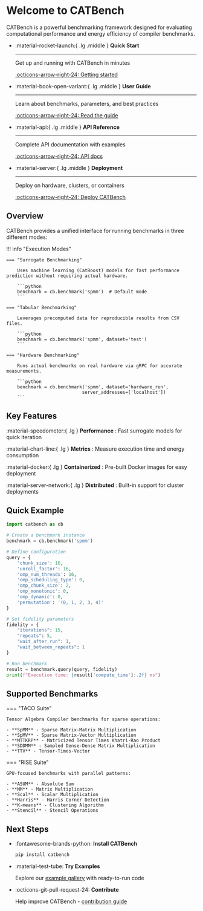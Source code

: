# Welcome to CATBench

CATBench is a powerful benchmarking framework designed for evaluating computational performance and energy efficiency of compiler benchmarks.

<div class="grid cards" markdown>

-   :material-rocket-launch:{ .lg .middle } **Quick Start**

    ---

    Get up and running with CATBench in minutes

    [:octicons-arrow-right-24: Getting started](getting-started.md)

-   :material-book-open-variant:{ .lg .middle } **User Guide**

    ---

    Learn about benchmarks, parameters, and best practices

    [:octicons-arrow-right-24: Read the guide](benchmarks.md)

-   :material-api:{ .lg .middle } **API Reference**

    ---

    Complete API documentation with examples

    [:octicons-arrow-right-24: API docs](api-reference.md)

-   :material-server:{ .lg .middle } **Deployment**

    ---

    Deploy on hardware, clusters, or containers

    [:octicons-arrow-right-24: Deploy CATBench](deployment.md)

</div>

## Overview

CATBench provides a unified interface for running benchmarks in three different modes:

!!! info "Execution Modes"

    === "Surrogate Benchmarking"
    
        Uses machine learning (CatBoost) models for fast performance prediction without requiring actual hardware.
        
        ```python
        benchmark = cb.benchmark('spmm')  # Default mode
        ```

    === "Tabular Benchmarking"
    
        Leverages precomputed data for reproducible results from CSV files.
        
        ```python
        benchmark = cb.benchmark('spmm', dataset='test')
        ```

    === "Hardware Benchmarking"
    
        Runs actual benchmarks on real hardware via gRPC for accurate measurements.
        
        ```python
        benchmark = cb.benchmark('spmm', dataset='hardware_run', 
                                server_addresses=['localhost'])
        ```

## Key Features

<div class="grid" markdown>

:material-speedometer:{ .lg } **Performance**
: Fast surrogate models for quick iteration

:material-chart-line:{ .lg } **Metrics**
: Measure execution time and energy consumption

:material-docker:{ .lg } **Containerized**
: Pre-built Docker images for easy deployment

:material-server-network:{ .lg } **Distributed**
: Built-in support for cluster deployments

</div>

## Quick Example

```python
import catbench as cb

# Create a benchmark instance
benchmark = cb.benchmark('spmm')

# Define configuration
query = {
    'chunk_size': 16, 
    'unroll_factor': 16,
    'omp_num_threads': 16,
    'omp_scheduling_type': 0,
    'omp_chunk_size': 2,
    'omp_monotonic': 0,
    'omp_dynamic': 0,
    'permutation': '(0, 1, 2, 3, 4)'
}

# Set fidelity parameters
fidelity = {
    "iterations": 15,
    "repeats": 5,
    "wait_after_run": 1,
    "wait_between_repeats": 1
}

# Run benchmark
result = benchmark.query(query, fidelity)
print(f"Execution time: {result['compute_time']:.2f} ms")
```

## Supported Benchmarks

=== "TACO Suite"

    Tensor Algebra Compiler benchmarks for sparse operations:
    
    - **SpMM** - Sparse Matrix-Matrix Multiplication
    - **SpMV** - Sparse Matrix-Vector Multiplication  
    - **MTTKRP** - Matricized Tensor Times Khatri-Rao Product
    - **SDDMM** - Sampled Dense-Dense Matrix Multiplication
    - **TTV** - Tensor-Times-Vector

=== "RISE Suite"

    GPU-focused benchmarks with parallel patterns:
    
    - **ASUM** - Absolute Sum
    - **MM** - Matrix Multiplication
    - **Scal** - Scalar Multiplication
    - **Harris** - Harris Corner Detection
    - **K-means** - Clustering Algorithm
    - **Stencil** - Stencil Operations

## Next Steps

<div class="grid cards" markdown>

-   :fontawesome-brands-python: **Install CATBench**

    ```bash
    pip install catbench
    ```

-   :material-test-tube: **Try Examples**

    Explore our [example gallery](examples.md) with ready-to-run code

-   :octicons-git-pull-request-24: **Contribute**

    Help improve CATBench - [contribution guide](contributing.md)

</div>